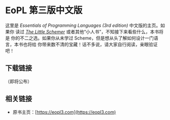 EoPL 第三版中文版
==

这里是 *Essentials of Programming Languages (3rd edition)* 中文版的主页。如果你
读过 [*The Little Schemer*](https://mitpress.mit.edu/books/little-schemer-fourth-edition) 或者其他“小人书”，不知接下来看些什么，本书将是
你的不二之选。如果你从未学过 Scheme，但是想从头了解如何设计一门语言，本书也将给
你带来数不清的宝藏！话不多说，请大家自行阅读，亲眼验证吧！

## 下载链接
（即将公布）

## 相关链接

* 原书主页：[https://eopl3.com](https://eopl3.com)
